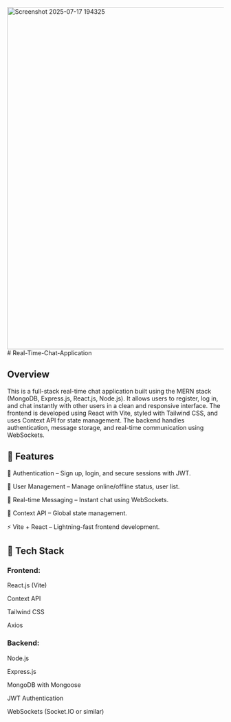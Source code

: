 <img width="1718" height="797" alt="Screenshot 2025-07-17 194325" src="https://github.com/user-attachments/assets/393cd29c-76e7-40f1-9779-7071062e9add" />
# Real-Time-Chat-Application

## Overview 

This is a full-stack real-time chat application built using the MERN stack (MongoDB, Express.js, React.js, Node.js). It allows users to register, log in, and chat instantly with other users in a clean and responsive interface. The frontend is developed using React with Vite, styled with Tailwind CSS, and uses Context API for state management. The backend handles authentication, message storage, and real-time communication using WebSockets.


## 🚀 Features
🔐 Authentication – Sign up, login, and secure sessions with JWT.

👤 User Management – Manage online/offline status, user list.

💬 Real-time Messaging – Instant chat using WebSockets.

🧠 Context API – Global state management.

⚡ Vite + React – Lightning-fast frontend development.



## 🧩 Tech Stack
### Frontend:

React.js (Vite)

Context API

Tailwind CSS

Axios

### Backend:

Node.js

Express.js

MongoDB with Mongoose

JWT Authentication

WebSockets (Socket.IO or similar)

